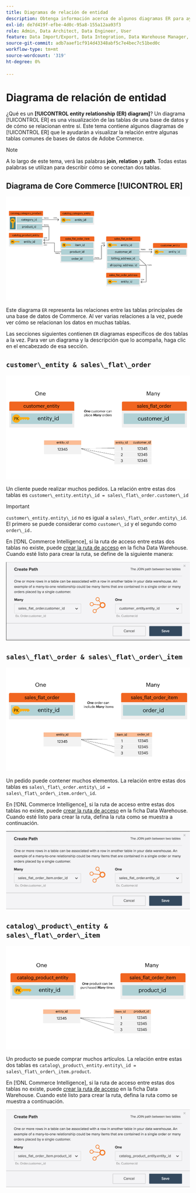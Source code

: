 ```yaml
---
title: Diagramas de relación de entidad
description: Obtenga información acerca de algunos diagramas ER para ayudarle a visualizar la relación entre un puñado de tablas comunes de bases de datos de Commerce.
exl-id: de7d419f-efbe-4d0c-95a8-155a12aa93f3
role: Admin, Data Architect, Data Engineer, User
feature: Data Import/Export, Data Integration, Data Warehouse Manager, Commerce Tables
source-git-commit: adb7aaef1cf914d43348abf5c7e4bec7c51bed0c
workflow-type: tm+mt
source-wordcount: '319'
ht-degree: 0%

---
```


# Diagrama de relación de entidad

¿Qué es un **[!UICONTROL entity relationship (ER) diagram]**? Un diagrama [!UICONTROL ER] es una visualización de las tablas de una base de datos y de cómo se relacionan entre sí. Este tema contiene algunos diagramas de [!UICONTROL ER] que le ayudarán a visualizar la relación entre algunas tablas comunes de bases de datos de Adobe Commerce.

>[!NOTE]
>
>A lo largo de este tema, verá las palabras **join**, **relation** y **path**. Todas estas palabras se utilizan para describir cómo se conectan dos tablas.

## Diagrama de Core Commerce [!UICONTROL ER]

![4_DB_Chart](../../assets/4_DB_Chart.png)

Este diagrama `ER` representa las relaciones entre las tablas principales de una base de datos de Commerce. Al ver varias relaciones a la vez, puede ver cómo se relacionan los datos en muchas tablas.

Las secciones siguientes contienen `ER` diagramas específicos de dos tablas a la vez. Para ver un diagrama y la descripción que lo acompaña, haga clic en el encabezado de esa sección.

## `customer\_entity & sales\_flat\_order`

![Un cliente tiene muchos pedidos](../../assets/2_OneCustomerManyOrders.png)

Un cliente puede realizar muchos pedidos. La relación entre estas dos tablas es `customer\_entity.entity\_id = sales\_flat\_order.customer\_id`

>[!IMPORTANT]
>
>`customer\_entity.entity\_id` no es igual a `sales\_flat\_order.entity\_id`. El primero se puede considerar como `customer\_id` y el segundo como `order\_id.`

En [!DNL Commerce Intelligence], si la ruta de acceso entre estas dos tablas no existe, puede [crear la ruta de acceso](../data-warehouse-mgr/create-paths-calc-columns.md) en la ficha Data Warehouse. Cuando esté listo para crear la ruta, se define de la siguiente manera:

![](../../assets/SFO___CE_path.png)

## `sales\_flat\_order & sales\_flat\_order\_item`

![1_OneOrderManyItems](../../assets/1_OneOrderManyItems.png)

Un pedido puede contener muchos elementos. La relación entre estas dos tablas es `sales\_flat\_order.entity\_id = sales\_flat\_order\_item.order\_id`.

En [!DNL Commerce Intelligence], si la ruta de acceso entre estas dos tablas no existe, puede [crear la ruta de acceso](../data-warehouse-mgr/create-paths-calc-columns.md) en la ficha Data Warehouse. Cuando esté listo para crear la ruta, defina la ruta como se muestra a continuación.

![](../../assets/SFOI___SFO_path.png)

## `catalog\_product\_entity & sales\_flat\_order\_item`

![3_OneProductManyTimes](../../assets/3_OneProductManyTimes.png)

Un producto se puede comprar muchos artículos. La relación entre estas dos tablas es `catalog\_product\_entity.entity\_id = sales\_flat\_order\_item.product`.

En [!DNL Commerce Intelligence], si la ruta de acceso entre estas dos tablas no existe, puede [crear la ruta de acceso](../data-warehouse-mgr/create-paths-calc-columns.md) en la ficha Data Warehouse. Cuando esté listo para crear la ruta, defina la ruta como se muestra a continuación.

![](../../assets/SFOI___CPE_path.png)
